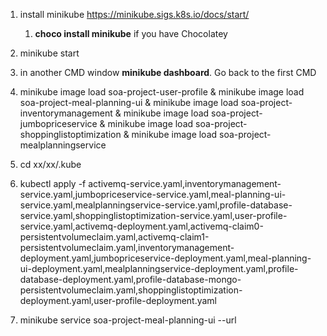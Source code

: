 1. install minikube https://minikube.sigs.k8s.io/docs/start/

   1. **choco install minikube** if you have Chocolatey
2. minikube start
3. in another CMD window **minikube dashboard**. Go back to the first CMD
4. minikube image load soa-project-user-profile & minikube image load soa-project-meal-planning-ui & minikube image load soa-project-inventorymanagement & minikube image load soa-project-jumbopriceservice & minikube image load soa-project-shoppinglistoptimization & minikube image load soa-project-mealplanningservice
5. cd xx/xx/.kube
6. kubectl apply -f activemq-service.yaml,inventorymanagement-service.yaml,jumbopriceservice-service.yaml,meal-planning-ui-service.yaml,mealplanningservice-service.yaml,profile-database-service.yaml,shoppinglistoptimization-service.yaml,user-profile-service.yaml,activemq-deployment.yaml,activemq-claim0-persistentvolumeclaim.yaml,activemq-claim1-persistentvolumeclaim.yaml,inventorymanagement-deployment.yaml,jumbopriceservice-deployment.yaml,meal-planning-ui-deployment.yaml,mealplanningservice-deployment.yaml,profile-database-deployment.yaml,profile-database-mongo-persistentvolumeclaim.yaml,shoppinglistoptimization-deployment.yaml,user-profile-deployment.yaml
7. minikube service soa-project-meal-planning-ui --url
